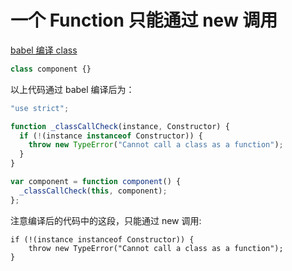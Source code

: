 # 一个 Function 只能通过 new 调用

[babel 编译 class](https://babeljs.io/repl#?babili=false&browsers=&build=&builtIns=false&spec=false&loose=false&code_lz=MYGwhgzhAEwPYFsDeBfIA&debug=false&forceAllTransforms=false&shippedProposals=false&circleciRepo=&evaluate=false&fileSize=false&timeTravel=false&sourceType=module&lineWrap=true&presets=es2015%2Creact%2Cstage-2&prettier=false&targets=&version=6.26.0&envVersion=)

```javascript
class component {}
```

以上代码通过 babel 编译后为：

```javascript
"use strict";

function _classCallCheck(instance, Constructor) {
  if (!(instance instanceof Constructor)) {
    throw new TypeError("Cannot call a class as a function");
  }
}

var component = function component() {
  _classCallCheck(this, component);
};
```

注意编译后的代码中的这段，只能通过 new 调用:

```
if (!(instance instanceof Constructor)) {
    throw new TypeError("Cannot call a class as a function");
}
```

